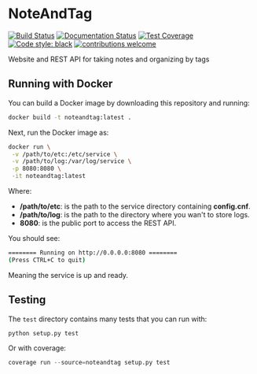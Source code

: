 # NoteAndTag

[![Build Status](https://travis-ci.org/Nauja/noteandtag.png?branch=master)](https://travis-ci.com/Nauja/noteandtag)
[![Documentation Status](https://readthedocs.org/projects/noteandtag/badge/?version=latest)](https://noteandtag.readthedocs.io/en/latest/?badge=latest)
[![Test Coverage](https://codeclimate.com/github/Nauja/noteandtag/badges/coverage.svg)](https://codeclimate.com/github/Nauja/noteandtag/coverage)
[![Code style: black](https://img.shields.io/badge/code%20style-black-000000.svg)](https://github.com/psf/black)
[![contributions welcome](https://img.shields.io/badge/contributions-welcome-brightgreen.svg?style=flat)](https://github.com/Nauja/noteandtag/issues)

Website and REST API for taking notes and organizing by tags

## Running with Docker

You can build a Docker image by downloading this repository and running:

```bash
docker build -t noteandtag:latest .
```

Next, run the Docker image as:

```bash
docker run \
 -v /path/to/etc:/etc/service \
 -v /path/to/log:/var/log/service \
 -p 8080:8080 \
 -it noteandtag:latest
```

Where:
  * **/path/to/etc**: is the path to the service directory containing **config.cnf**.
  * **/path/to/log**: is the path to the directory where you wan't to store logs.
  * **8080**: is the public port to access the REST API.

You should see:

```bash
======== Running on http://0.0.0.0:8080 ========
(Press CTRL+C to quit)

```

Meaning the service is up and ready.

## Testing

The `test` directory contains many tests that you can run with:

```python
python setup.py test
```

Or with coverage:

```python
coverage run --source=noteandtag setup.py test
```
